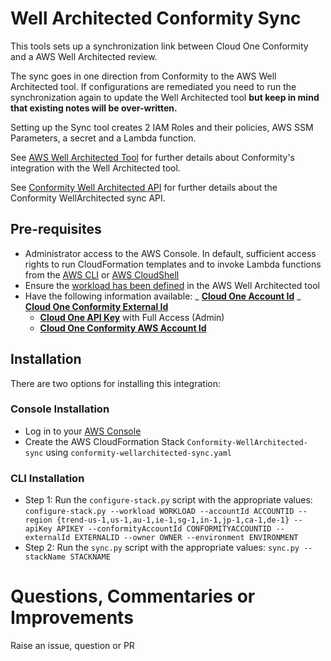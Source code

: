 # Well Architected Conformity Sync

This tools sets up a synchronization link between Cloud One Conformity and a AWS Well Architected review.

The sync goes in one direction from Conformity to the AWS Well Architected tool. If configurations are remediated you need to run the synchronization again to update the Well Architected tool **but keep in mind that existing notes will be over-written.**

Setting up the Sync tool creates 2 IAM Roles and their policies, AWS SSM Parameters, a secret and a Lambda function.

See [AWS Well Architected Tool](https://cloudone.trendmicro.com/docs/conformity/aws-integration/#aws-well-architected-tool) for further details about Conformity's integration with the Well Architected tool.

See [Conformity Well Architected API](https://cloudone.trendmicro.com/docs/conformity/api-reference/tag/Well-Architected-Tool) for further details about the Conformity WellArchitected sync API.

## Pre-requisites

- Administrator access to the AWS Console. In default, sufficient access rights to run CloudFormation templates and to invoke Lambda functions from the [AWS CLI](https://boto3.amazonaws.com/v1/documentation/api/latest/guide/credentials.html) or [AWS CloudShell](https://docs.aws.amazon.com/cloudshell/latest/userguide/welcome.html)
- Ensure the [workload has been defined](https://docs.aws.amazon.com/wellarchitected/latest/userguide/define-workload.html) in the AWS Well Architected tool
- Have the following information available:
  _ [**Cloud One Account Id**](https://cloudone.trendmicro.com/docs/cloud-account-management/aws/#cloud-account-page)
  _ [**Cloud One Conformity External Id**](https://cloudone.trendmicro.com/docs/conformity/api-reference/tag/External-IDs)
  - [**Cloud One API Key**](https://cloudone.trendmicro.com/docs/identity-and-account-management/c1-api-key/) with Full Access (Admin)
  - [**Cloud One Conformity AWS Account Id**](https://cloudone.trendmicro.com/docs/cloud-account-management/aws/#cloud-account-page)

## Installation

There are two options for installing this integration:

### Console Installation

- Log in to your [AWS Console](https://console.aws.amazon.com/)
- Create the AWS CloudFormation Stack `Conformity-WellArchitected-sync` using `conformity-wellarchitected-sync.yaml`

### CLI Installation

- Step 1: Run the `configure-stack.py` script with the appropriate values:
  `configure-stack.py --workload WORKLOAD --accountId ACCOUNTID --region {trend-us-1,us-1,au-1,ie-1,sg-1,in-1,jp-1,ca-1,de-1} --apiKey APIKEY --conformityAccountId CONFORMITYACCOUNTID --externalId EXTERNALID --owner OWNER --environment ENVIRONMENT`
- Step 2: Run the `sync.py` script with the appropriate values:
  `sync.py --stackName STACKNAME`

# Questions, Commentaries or Improvements

Raise an issue, question or PR
